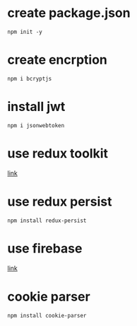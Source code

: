# create package.json

`npm init -y`

# create encrption

`npm i bcryptjs`

# install jwt

`npm i jsonwebtoken`

# use redux toolkit

[link](https://redux-toolkit.js.org/)

# use redux persist

`npm install redux-persist`

# use firebase

[link](https://firebase.google.com/)

# cookie parser

`npm install cookie-parser`
